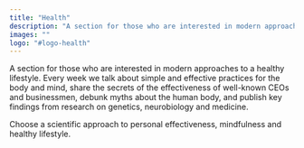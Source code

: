 ```yaml
---
title: "Health"
description: "A section for those who are interested in modern approaches to a healthy lifestyle. Every week we talk about simple and effective practices for the body and mind, share the secrets of the effectiveness of well-known CEOs and businessmen, debunk myths about the human body, and publish key findings from research on genetics, neurobiology and medicine. Choose a scientific approach to personal effectiveness, mindfulness and healthy lifestyle."
images: ""
logo: "#logo-health"
---
```


A section for those who are interested in modern approaches to a healthy lifestyle. Every week we talk about simple and effective practices for the body and mind, share the secrets of the effectiveness of well-known CEOs and businessmen, debunk myths about the human body, and publish key findings from research on genetics, neurobiology and medicine. 

Choose a scientific approach to personal effectiveness, mindfulness and healthy lifestyle.